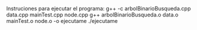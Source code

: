 Instruciones para  ejecutar el programa:
g++ -c arbolBinarioBusqueda.cpp data.cpp mainTest.cpp node.cpp
g++ arbolBinarioBusqueda.o data.o mainTest.o node.o -o ejecutame
./ejecutame

